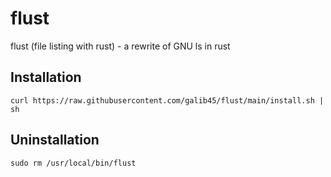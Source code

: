 # flust
flust (file listing with rust) - a rewrite of GNU ls in rust

## Installation
	curl https://raw.githubusercontent.com/galib45/flust/main/install.sh | sh

## Uninstallation
	sudo rm /usr/local/bin/flust
